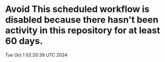 # Avoid This scheduled workflow is disabled because there hasn't been activity in this repository for at least 60 days.
Tue Oct  1 02:20:39 UTC 2024
